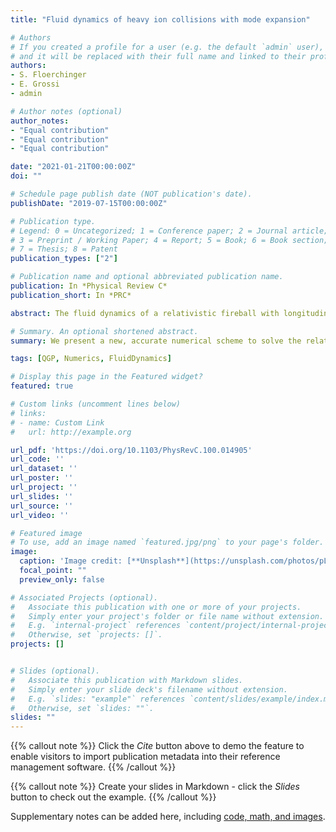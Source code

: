 ```yaml
---
title: "Fluid dynamics of heavy ion collisions with mode expansion"

# Authors
# If you created a profile for a user (e.g. the default `admin` user), write the username (folder name) here 
# and it will be replaced with their full name and linked to their profile.
authors:
- S. Floerchinger
- E. Grossi
- admin

# Author notes (optional)
author_notes:
- "Equal contribution"
- "Equal contribution"
- "Equal contribution"

date: "2021-01-21T00:00:00Z"
doi: ""

# Schedule page publish date (NOT publication's date).
publishDate: "2019-07-15T00:00:00Z"

# Publication type.
# Legend: 0 = Uncategorized; 1 = Conference paper; 2 = Journal article;
# 3 = Preprint / Working Paper; 4 = Report; 5 = Book; 6 = Book section;
# 7 = Thesis; 8 = Patent
publication_types: ["2"]

# Publication name and optional abbreviated publication name.
publication: In *Physical Review C*
publication_short: In *PRC*

abstract: The fluid dynamics of a relativistic fireball with longitudinal and transverse expansion is described using a background-fluctuation splitting. Symmetry representations of azimuthal rotations and longitudinal boosts are used for a classification of initial state configurations and their fluid dynamic propagation in terms of a mode expansion. We develop an accurate and efficient numerical scheme based on the pseudospectral method to solve the resulting hyperbolic partial differential equations. Comparison to the analytically known Gubser solution underlines the high accuracy of this technique. We also present first applications of fluid dynamics with mode expansion (Fluidum) to central heavy ion collisions at the LHC energies featuring a realistic thermodynamic equations of state as well as shear and bulk viscous dissipation.

# Summary. An optional shortened abstract.
summary: We present a new, accurate numerical scheme to solve the relativistic fluid dynamics of the Quark Gluon plasma using a background-fluctuation splitting.

tags: [QGP, Numerics, FluidDynamics]

# Display this page in the Featured widget?
featured: true

# Custom links (uncomment lines below)
# links:
# - name: Custom Link
#   url: http://example.org

url_pdf: 'https://doi.org/10.1103/PhysRevC.100.014905'
url_code: ''
url_dataset: ''
url_poster: ''
url_project: ''
url_slides: ''
url_source: ''
url_video: ''

# Featured image
# To use, add an image named `featured.jpg/png` to your page's folder. 
image:
  caption: 'Image credit: [**Unsplash**](https://unsplash.com/photos/pLCdAaMFLTE)'
  focal_point: ""
  preview_only: false

# Associated Projects (optional).
#   Associate this publication with one or more of your projects.
#   Simply enter your project's folder or file name without extension.
#   E.g. `internal-project` references `content/project/internal-project/index.md`.
#   Otherwise, set `projects: []`.
projects: []


# Slides (optional).
#   Associate this publication with Markdown slides.
#   Simply enter your slide deck's filename without extension.
#   E.g. `slides: "example"` references `content/slides/example/index.md`.
#   Otherwise, set `slides: ""`.
slides: ""
---
```


{{% callout note %}}
Click the *Cite* button above to demo the feature to enable visitors to import publication metadata into their reference management software.
{{% /callout %}}

{{% callout note %}}
Create your slides in Markdown - click the *Slides* button to check out the example.
{{% /callout %}}

Supplementary notes can be added here, including [code, math, and images](https://wowchemy.com/docs/writing-markdown-latex/).
